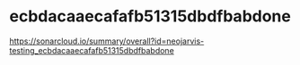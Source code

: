 # ecbdacaaecafafb51315dbdfbabdone
https://sonarcloud.io/summary/overall?id=neojarvis-testing_ecbdacaaecafafb51315dbdfbabdone
